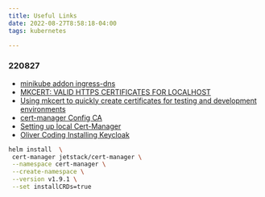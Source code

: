 ```yaml
---
title: Useful Links
date: 2022-08-27T8:58:18-04:00
tags: kubernetes

---
```

### 220827
- [minikube addon ingress-dns](https://minikube.sigs.k8s.io/docs/tutorials/custom_cert_ingress/)
- [MKCERT: VALID HTTPS CERTIFICATES FOR LOCALHOST](https://words.filippo.io/mkcert-valid-https-certificates-for-localhost/)
- [Using mkcert to quickly create certificates for testing and development environments](https://prefetch.net/blog/2020/06/29/using-mkcert-to-quickly-create-certificates-for-testing-and-development-environments/)
- [cert-manager Config CA](https://cert-manager.io/docs/configuration/ca/)
- [Setting up local Cert-Manager](https://someweb.github.io/devops/cert-manager-kubernetes/)
- [Oliver Coding Installing Keycloak](https://www.olivercoding.com/2021-01-16-kubernetes-keycloak/)

```bash
helm install  \
 cert-manager jetstack/cert-manager \
 --namespace cert-manager \
 --create-namespace \
 --version v1.9.1 \
 --set installCRDs=true
```